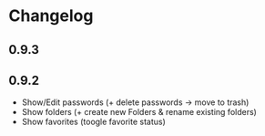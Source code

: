 # Changelog

## 0.9.3

## 0.9.2
- Show/Edit passwords (+ delete passwords -> move to trash)
- Show folders (+ create new Folders & rename existing folders)
- Show favorites (toogle favorite status)
